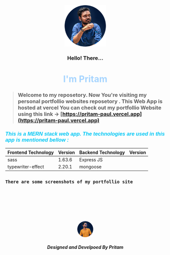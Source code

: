<center>
<img src="./public/Assets/picture1-192.png" height="130" />

### Hello! There...

<font color="#A7D5FF">

# I'm Pritam

</font>

</center>

> ### Welcome to my reposetory. Now You're visiting my personal portfollio websites reposetory . This Web App is hosted at vercel You can check out my portfollio Website using this link -> [https://pritam-paul.vercel.app](https://pritam-paul.vercel.app)

<font color="#02C7F4" weight="bold" face="sans-serif">

### _This is a MERN stack web app. The technologies are used in this app is mentioned bellow :_

</font>

| Frontend Technology | Version | Backend Technology | Version |
| ------------------- | ------- | ------------------ | ------- |
| sass                | 1.63.6  | Express JS         |         |
| typewriter-effect   | 2.20.1  | mongoose           |         |

### `There are some screenshots of my portfollio site`

<!-- ![portfollio](./src/Assets/images/potrait-blue.webp) -->

<br><br><br><br><br>

<center>
<img src="./public//Assets/picture2-192.png" height="50">

#### _Designed and Develpoed By Pritam_

</center>
